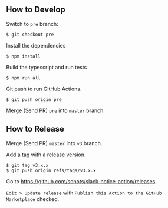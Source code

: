 ## How to Develop

Switch to `pre` branch:

```
$ git checkout pre
```

Install the dependencies

```
$ npm install
```

Build the typescript and run tests

```
$ npm run all
```

Git push to run GitHub Actions.

```
$ git push origin pre
```

Merge (Send PR) `pre` into `master` branch.

## How to Release

Merge (Send PR) `master` into `v3` branch.

Add a tag with a release version.

```
$ git tag v3.x.x
$ git push origin refs/tags/v3.x.x
```

Go to https://github.com/sonots/slack-notice-action/releases.

`Edit > Update release` with `Publish this Action to the GitHub Marketplace` checked.

